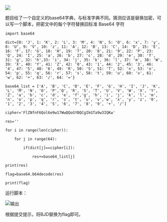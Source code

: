 ![](https://cdn.jsdelivr.net/gh/CTF-USTB/Panic404-wp-images/images/20251009233339999.png)

题目给了一个自定义的base64字典，与标准字典不同。猜测应该是替换加密，可以写一个脚本，把密文中的每个字符替换回标准 Base64 字符

```
import base64

dict={0: 'J', 1: 'K', 2: 'L', 3: 'M', 4: 'N', 5: 'O', 6: 'x', 7: 'y', 8: 'U', 9: 'V', 10: 'z', 11: 'A', 12: 'B', 13: 'C', 14: 'D', 15: 'E', 16: 'F', 17: 'G', 18: 'H', 19: '7', 20: '8', 21: '9', 22: 'P', 23: 'Q', 24: 'I', 25: 'a', 26: 'b', 27: 'c', 28: 'd', 29: 'e', 30: 'f', 31: 'g', 32: 'h',33: 'i', 34: 'j', 35: 'k', 36: 'l', 37: 'm', 38: 'W', 39: 'X', 40: 'Y', 41: 'Z', 42: '0', 43: '1', 44: '2', 45: '3', 46: '4', 47: '5', 48: '6', 49: 'R', 50: 'S', 51: 'T', 52: 'n', 53: 'o', 54: 'p', 55: 'q', 56: 'r', 57: 's', 58: 't', 59: 'u', 60: 'v', 61: 'w', 62: '+', 63: '/', 64: '='}

base64_list = ['A', 'B', 'C', 'D', 'E', 'F', 'G', 'H', 'I', 'J', 'K', 'L', 'M', 'N', 'O', 'P','Q', 'R', 'S', 'T', 'U', 'V', 'W', 'X', 'Y', 'Z', 'a', 'b', 'c', 'd', 'e', 'f','g', 'h', 'i', 'j', 'k', 'l', 'm', 'n', 'o', 'p', 'q', 'r', 's', 't', 'u', 'v','w', 'x', 'y', 'z', '0', '1', '2', '3', '4', '5', '6', '7', '8', '9', '+', '/']

cipher='FlZNfnF6Qol6e9w17WwQQoGYBQCgIkGTa9w3IQKw'

res=''

for i in range(len(cipher)):

    for j in range(64):

        if(dict[j]==cipher[i]):

            res+=base64_list[j]

print(res)

flag=base64.b64decode(res)

print(flag)
```

运行脚本：

![输出](https://cdn.jsdelivr.net/gh/CTF-USTB/Panic404-wp-images/images/20251009233340001.png)

根据提交提示，将BJD替换为flag即可。


